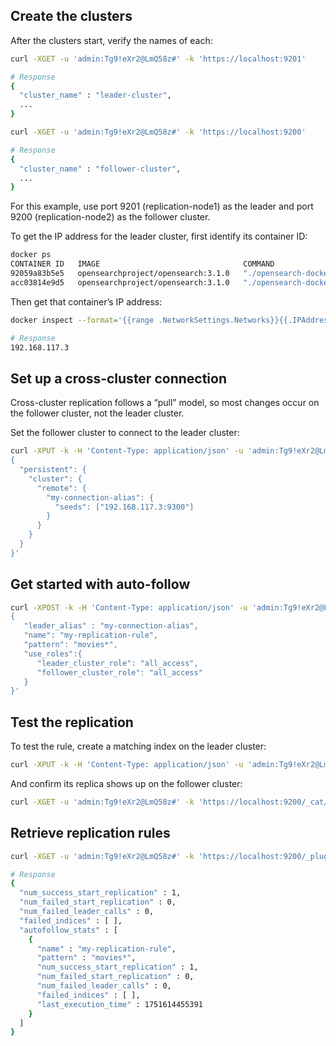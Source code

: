 ## Create the clusters

After the clusters start, verify the names of each:

```bash
curl -XGET -u 'admin:Tg9!eXr2@LmQ58z#' -k 'https://localhost:9201'

# Response
{
  "cluster_name" : "leader-cluster",
  ...
}

curl -XGET -u 'admin:Tg9!eXr2@LmQ58z#' -k 'https://localhost:9200'

# Response
{
  "cluster_name" : "follower-cluster",
  ...
}
```

For this example, use port 9201 (replication-node1) as the leader and port 9200 (replication-node2) as the follower cluster.

To get the IP address for the leader cluster, first identify its container ID:

```bash
docker ps
CONTAINER ID   IMAGE                                COMMAND                  CREATED         STATUS         PORTS                                                                                                          NAMES
92059a83b5e5   opensearchproject/opensearch:3.1.0   "./opensearch-docker…"   2 minutes ago   Up 2 minutes   0.0.0.0:9200->9200/tcp, [::]:9200->9200/tcp, 9300/tcp, 0.0.0.0:9600->9600/tcp, [::]:9600->9600/tcp, 9650/tcp   replication-node2
acc03814e9d5   opensearchproject/opensearch:3.1.0   "./opensearch-docker…"   2 minutes ago   Up 2 minutes   9300/tcp, 9650/tcp, 0.0.0.0:9201->9200/tcp, [::]:9201->9200/tcp, 0.0.0.0:9700->9600/tcp, [::]:9700->9600/tcp   replication-node1
```

Then get that container’s IP address:

```bash
docker inspect --format='{{range .NetworkSettings.Networks}}{{.IPAddress}}{{end}}' acc03814e9d5

# Response
192.168.117.3
```

## Set up a cross-cluster connection

Cross-cluster replication follows a “pull” model, so most changes occur on the follower cluster, not the leader cluster.

Set the follower cluster to connect to the leader cluster:

```bash
curl -XPUT -k -H 'Content-Type: application/json' -u 'admin:Tg9!eXr2@LmQ58z#' 'https://localhost:9200/_cluster/settings?pretty' -d '
{
  "persistent": {
    "cluster": {
      "remote": {
        "my-connection-alias": {
          "seeds": ["192.168.117.3:9300"]
        }
      }
    }
  }
}'
```

## Get started with auto-follow

```bash
curl -XPOST -k -H 'Content-Type: application/json' -u 'admin:Tg9!eXr2@LmQ58z#' 'https://localhost:9200/_plugins/_replication/_autofollow?pretty' -d '
{
   "leader_alias" : "my-connection-alias",
   "name": "my-replication-rule",
   "pattern": "movies*",
   "use_roles":{
      "leader_cluster_role": "all_access",
      "follower_cluster_role": "all_access"
   }
}'
```

## Test the replication

To test the rule, create a matching index on the leader cluster:

```bash
curl -XPUT -k -H 'Content-Type: application/json' -u 'admin:Tg9!eXr2@LmQ58z#' 'https://localhost:9201/movies-0001?pretty'
```

And confirm its replica shows up on the follower cluster:

```bash
curl -XGET -u 'admin:Tg9!eXr2@LmQ58z#' -k 'https://localhost:9200/_cat/indices?v'
```

## Retrieve replication rules

```bash
curl -XGET -u 'admin:Tg9!eXr2@LmQ58z#' -k 'https://localhost:9200/_plugins/_replication/autofollow_stats'

# Response
{
  "num_success_start_replication" : 1,
  "num_failed_start_replication" : 0,
  "num_failed_leader_calls" : 0,
  "failed_indices" : [ ],
  "autofollow_stats" : [
    {
      "name" : "my-replication-rule",
      "pattern" : "movies*",
      "num_success_start_replication" : 1,
      "num_failed_start_replication" : 0,
      "num_failed_leader_calls" : 0,
      "failed_indices" : [ ],
      "last_execution_time" : 1751614455391
    }
  ]
}
```
